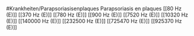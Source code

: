 #Krankheiten/Parapsoriasisenplaques
Parapsoriasis en plaques
[[80 Hz (E)]]
[[370 Hz (E)]]
[[780 Hz (E)]]
[[900 Hz (E)]]
[[7520 Hz (E)]]
[[10320 Hz (E)]]
[[140000 Hz (E)]]
[[232500 Hz (E)]]
[[725470 Hz (E)]]
[[925370 Hz (E)]]